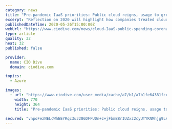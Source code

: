 ```yaml
---
category: news
title: "Pre-pandemic IaaS priorities: Public cloud reigns, usage to grow"
excerpt: "Reflection on 2020 will highlight how companies treated cloud portfolios and adoption. Current indicators do not tell whether optimistic portfolio intentions will play out."
publishedDateTime: 2020-05-26T15:00:00Z
webUrl: "https://www.ciodive.com/news/cloud-IaaS-public-spending-coronavirus/578583/"
type: article
quality: 32
heat: 32
published: false

provider:
  name: CIO Dive
  domain: ciodive.com

topics:
  - Azure

images:
  - url: "https://www.ciodive.com/user_media/cache/a7/b1/a7b1fe64381fcc3f9d9e510557b614f9.jpg"
    width: 770
    height: 364
    title: "Pre-pandemic IaaS priorities: Public cloud reigns, usage to grow"

secured: "vnpoFezNELcWhEEYRqc3u3286DFFUDn+z+jFbmB8rIUZxz2cyUTYKNMhjg9LA2poNGQ+r8k0imbPPNOnXVUivvqOjpYe9a/f0+rz+8RZgYWnQP4nrtZ/PK59TqMSErFdGhSPAZTKEv75y+oIEQFFup9b2mxhyCB8qVFMaAvJ9aAErmnaxUsd0CHPbwtr0gSc7s/Yxbqjfzg11y78wU5pc9vyM2Xb0/8NO3pvpTOJthfBQDWpoHMzdyx4qDf+JMke/TtjMg63tFSQ4fzDGdthy7WLZ30YF6tP0LwlFJnS1OTExB63xdv5MpIFluCxg35w;BYbw+NTs0Nrnd9Tmp/hp8A=="
---
```


